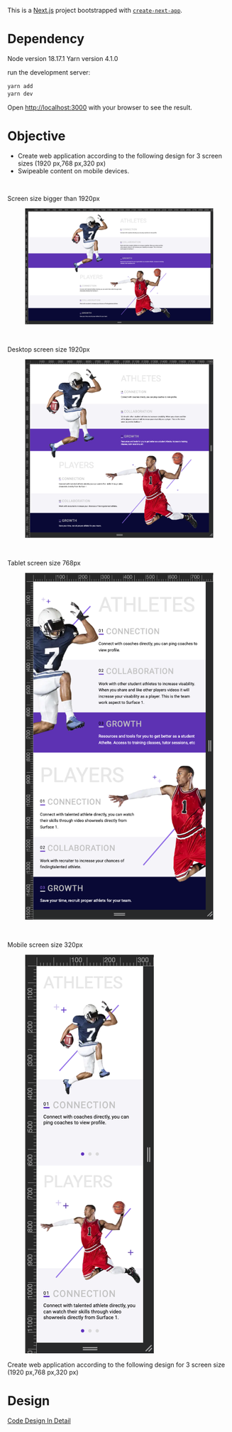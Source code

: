 This is a [Next.js](https://nextjs.org/) project bootstrapped with [`create-next-app`](https://github.com/vercel/next.js/tree/canary/packages/create-next-app).

# Dependency
Node version 18.17.1
Yarn version 4.1.0

run the development server:

```bash
yarn add
yarn dev
```

Open [http://localhost:3000](http://localhost:3000) with your browser to see the result.

# Objective

- Create web application according to the following design for 3 screen sizes (1920 px,768 px,320 px)
- Swipeable content on mobile devices.
<br>

Screen size bigger than 1920px

<figure>
<!--   <figcaption>screen size bigger than 1920px</figcaption> -->
  <img
  src="./docs/images/big-screen.png"
  alt="screen size bigger than 1920px">
</figure>
<br>

Desktop screen size 1920px

<figure>
<!--   <figcaption>desktop screen size 1920px</figcaption> -->
  <img
  src="./docs/images/desktop.png"
  alt="desktop screen size 1920px">
</figure>
<br>

Tablet screen size 768px

<figure>
<!--   <figcaption>desktop screen size 768px</figcaption> -->
  <img
  src="./docs/images/tablet.png"
  alt="tablet screen size 768px">
</figure>
<br>

Mobile screen size 320px
<figure>
<!--   <figcaption>mobile screen size 320px</figcaption> -->
  <img
  src="./docs/images/mobile.png"
  alt="mobile screen size 320px">
</figure>
Create web application according to the following design for 3 screen size (1920 px,768 px,320 px)

# Design

[Code Design In Detail](./docs/code-design.md) 
